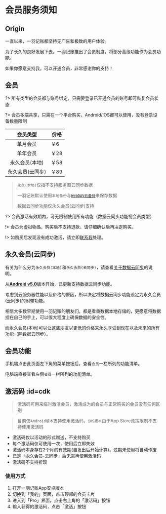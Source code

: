 # 会员服务须知

## Origin

一直以来，一羽记账都坚持无广告和极致的用户体验。

为了长久的良好发展下去，一羽记账推出了会员制度，将部分高级功能作为会员功能。

如果你愿意支持我，可以开通会员，非常感谢你的支持！

## 会员

?> 所有类型的会员都与账号绑定，只需要登录已开通会员的账号即可恢复会员状态

?> 会员多端共享，只需在一个平台购买，Android/iOS都可以使用，没有登录设备数量限制

|     会员类型     | 价格 |
| :--------------: | ---- |
|     单月会员     | ￥6  |
|     单年会员     | ￥28 |
|  永久会员(本地)  | ￥58 |
| 永久会员(云同步) | ￥89 |

>`永久(本地)`仅指不支持服务器云同步数据
>
>一羽记账默认使用`本地备份`与[`WebDAV云备份`](doc/data-manage/data-backup.md#cloud-backup)来保存数据
>
>数据云同步功能仅永久会员(云同步)支持

?> 会员激活有效期内，可无限制使用所有功能（数据云同步功能视会员类型）

!> 会员为虚拟物品，购买后不支持退款。请仔细确认后再决定购买。

!> 如购买后发现没有成功激活，请立即[联系我](doc/other/contact.md)处理。

## 永久会员(云同步)

有关为什么分为`永久会员(本地)`和`永久会员(云同步)`，请查看[关于数据云同步](doc/other/about-sync.md)的说明。

从[**Android v5.0**](https://www.coolapk.com/apk/kylec.me.lightbookkeeping)版本开始，已更新支持数据云同步功能。

考虑到云服务器性能以及价格的原因，所以决定将数据云同步功能设定为永久会员(云同步)的附带功能。

相信大多数早期使用一羽记账的朋友们，都是看重数据本地存储的，更愿意将数据捏在自己的手上，可以很大程度上确保数据的安全性。

而永久会员(本地)可以让这些朋友以更低的价格来永久享受到现在以及未来的所有功能（除数据云同步）。

## 会员功能

手机端点击此页面左下角的菜单按钮后，查看`会员`一栏所列的功能清单。

电脑端直接查看左侧`会员`一栏所列的功能清单。

## 激活码 :id=cdk

> 激活码可用来临时激活会员，激活成为的会员与正常购买的会员没有任何区别

> 目前仅`Android版本`支持使用激活码，`iOS版本`由于App Store政策限制不支持使用激活码

* 激活码仅以活动的形式赠送，不支持购买
* 每个激活码仅可使用一次，使用后立即失效
* 激活码本身存在2个月的有效期(自发出后开始计算)，过期未使用将自动作废
* 已是「永久会员-云同步」后无需再使用激活码
* 激活码不支持折现

### 使用方式

1. 打开一羽记账App安卓版本
2. 切换到「我的」页面，点击顶部的会员卡片
3. 进入到「Pro」界面，点击右上角的「激活码」按钮
4. 输入获得的激活码，点击「激活」按钮